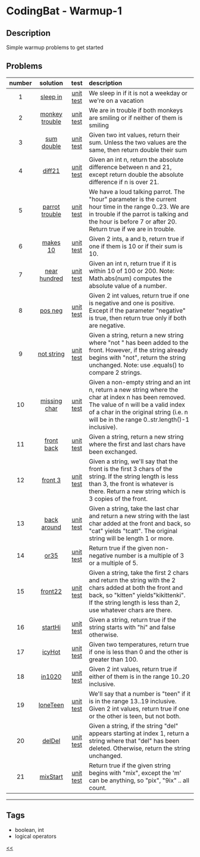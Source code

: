 # CodingBat - Warmup-1

## Description
Simple warmup problems to get started

## Problems
number|solution|test|description
:-:|:-:|:-:|:--
1|[sleep in](src/main/java/SleepIn.java)|[unit test](src/test/java/SleepInTest.java)|We sleep in if it is not a weekday or we're on a vacation
2|[monkey trouble](src/main/java/MonkeyTrouble.java)|[unit test](src/test/java/MonkeyTroubleTest.java)|We are in trouble if both monkeys are smiling or if neither of them is smiling
3|[sum double](src/main/java/SumDouble.java)|[unit test](src/test/java/SumDoubleTest.java)|Given two int values, return their sum. Unless the two values are the same, then return double their sum
4|[diff21](src/main/java/Diff21.java)|[unit test](src/test/java/Diff21Test.java)|Given an int n, return the absolute difference between n and 21, except return double the absolute difference if n is over 21.
5|[parrot trouble](src/main/java/ParrotTrouble.java)|[unit test](src/test/java/ParrotTroubleTest.java)|We have a loud talking parrot. The "hour" parameter is the current hour time in the range 0..23. We are in trouble if the parrot is talking and the hour is before 7 or after 20. Return true if we are in trouble.
6|[makes 10](src/main/java/Makes10.java)|[unit test](src/test/java/Makes10Test.java)|Given 2 ints, a and b, return true if one if them is 10 or if their sum is 10.
7|[near hundred](src/main/java/NearHundred.java)|[unit test](src/test/java/NearHundredTest.java)|Given an int n, return true if it is within 10 of 100 or 200. Note: Math.abs(num) computes the absolute value of a number.
8|[pos neg](src/main/java/PosNeg.java)|[unit test](src/test/java/PosNegTest.java)|Given 2 int values, return true if one is negative and one is positive. Except if the parameter "negative" is true, then return true only if both are negative.
9|[not string](src/main/java/NotString.java)|[unit test](src/test/java/NotStringTest.java)|Given a string, return a new string where "not " has been added to the front. However, if the string already begins with "not", return the string unchanged. Note: use .equals() to compare 2 strings.
10|[missing char](src/main/java/MissingChar.java)|[unit test](src/test/java/MissingCharTest.java)|Given a non-empty string and an int n, return a new string where the char at index n has been removed. The value of n will be a valid index of a char in the original string (i.e. n will be in the range 0..str.length()-1 inclusive).
11|[front back](src/main/java/FrontBack.java)|[unit test](src/test/java/FrontBackTest.java)|Given a string, return a new string where the first and last chars have been exchanged.
12|[front 3](src/main/java/Front3.java)|[unit test](src/test/java/Front3Test.java)|Given a string, we'll say that the front is the first 3 chars of the string. If the string length is less than 3, the front is whatever is there. Return a new string which is 3 copies of the front.
13|[back around](src/main/java/BackAround.java)|[unit test](src/test/java/BackAroundTest.java)|Given a string, take the last char and return a new string with the last char added at the front and back, so "cat" yields "tcatt". The original string will be length 1 or more.
14|[or35](src/main/java/Or35.java)|[unit test](src/test/java/Or35Test.java)|Return true if the given non-negative number is a multiple of 3 or a multiple of 5.
15|[front22](src/main/java/Front22.java)|[unit test](src/test/java/Front22Test.java)|Given a string, take the first 2 chars and return the string with the 2 chars added at both the front and back, so "kitten" yields"kikittenki". If the string length is less than 2, use whatever chars are there.
16|[startHi](src/main/java/StartHi.java)|[unit test](src/test/java/StartHiTest.java)|Given a string, return true if the string starts with "hi" and false otherwise.
17|[icyHot](src/main/java/IcyHot.java)|[unit test](src/test/java/IcyHotTest.java)|Given two temperatures, return true if one is less than 0 and the other is greater than 100.
18|[in1020](src/main/java/In1020.java)|[unit test](src/test/java/In1020Test.java)|Given 2 int values, return true if either of them is in the range 10..20 inclusive.
19|[loneTeen](src/main/java/LoneTeen.java)|[unit test](src/test/java/LoneTeenTest.java)|We'll say that a number is "teen" if it is in the range 13..19 inclusive. Given 2 int values, return true if one or the other is teen, but not both.
20|[delDel](src/main/java/DelDel.java)|[unit test](src/test/java/DelDelTest.java)|Given a string, if the string "del" appears starting at index 1, return a string where that "del" has been deleted. Otherwise, return the string unchanged.
21|[mixStart](src/main/java/MixStart.java)|[unit test](src/test/java/MixStartTest.java)|Return true if the given string begins with "mix", except the 'm' can be anything, so "pix", "9ix" .. all count.
<hr>
<!-- 0|[name](src/main/java)|[unit test](src/test/java)|desc -->

## Tags
- boolean, int
- logical operators

[<<](../README.md)